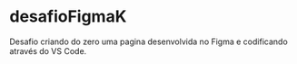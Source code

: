 # desafioFigmaK

Desafio criando do zero uma pagina desenvolvida no Figma e codificando através do VS Code.
